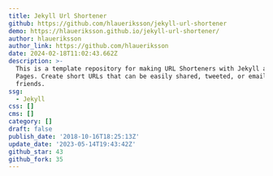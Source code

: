 ```yaml
---
title: Jekyll Url Shortener
github: https://github.com/hlaueriksson/jekyll-url-shortener
demo: https://hlaueriksson.github.io/jekyll-url-shortener/
author: hlaueriksson
author_link: https://github.com/hlaueriksson
date: 2024-02-18T11:02:43.662Z
description: >-
  This is a template repository for making URL Shorteners with Jekyll and GitHub
  Pages. Create short URLs that can be easily shared, tweeted, or emailed to
  friends.
ssg:
  - Jekyll
css: []
cms: []
category: []
draft: false
publish_date: '2018-10-16T18:25:13Z'
update_date: '2023-05-14T19:43:42Z'
github_star: 43
github_fork: 35
---
```


